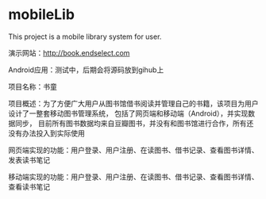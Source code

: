 mobileLib
=========

This project is a mobile library system for 
user.

演示网站：http://book.endselect.com

Android应用：测试中，后期会将源码放到gihub上

项目名称：书童

项目概述：为了方便广大用户从图书馆借书阅读并管理自己的书籍，该项目为用户设计了一整套移动图书管理系统，
          包括了网页端和移动端（Android），并实现数据同步，
          目前所有图书数据均来自豆瓣图书，并没有和图书馆进行合作，所有还没有办法投入到实际使用

网页端实现的功能：用户登录、用户注册、在读图书、借书记录、查看图书详情、发表读书笔记

移动端实现的功能：用户登录、用户注册、在读图书、借书记录、查看图书详情、查看读书笔记

